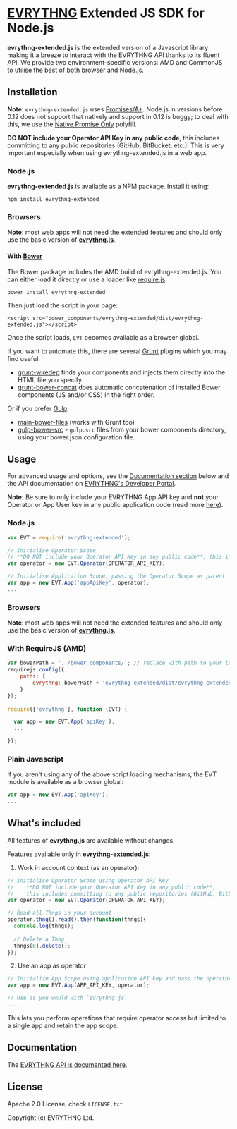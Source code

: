 # [EVRYTHNG](https://www.evrythng.com) Extended JS SDK for Node.js

**evrythng-extended.js** is the extended version of a Javascript library making it a breeze to interact with the EVRYTHNG API thanks to its fluent API.
We provide two environment-specific versions: AMD and CommonJS to utilise the best of both browser and Node.js.


## Installation

**Note**: `evrythng-extended.js` uses [Promises/A+](https://promisesaplus.com/). Node.js in versions before 0.12 does not support that natively and support in 0.12 is buggy; to deal with this, we use the [Native Promise Only](https://github.com/getify/native-promise-only) polyfill.

**DO NOT include your Operator API Key in any public code**, this includes committing to any public repositories (GitHub, BitBucket, etc.)! This is very important especially when using evrythng-extended.js in a web app.

### Node.js

**evrythng-extended.js** is available as a NPM package. Install it using:

    npm install evrythng-extended

### Browsers

**Note**: most web apps will not need the extended features and should only use the basic version of [**evrythng.js**](https://github.com/evrythng/evrythng.js).

#### With [Bower](http://bower.io/)

The Bower package includes the AMD build of evrythng-extended.js. You can either load it directly or use a loader like [require.js](http://requirejs.org/).

    bower install evrythng-extended
    
Then just load the script in your page:

    <script src="bower_components/evrythng-extended/dist/evrythng-extended.js"></script>

Once the script loads, `EVT` becomes available as a browser global. 

If you want to automate this, there are several [Grunt](http://gruntjs.com/) plugins which you may find useful:

* [grunt-wiredep](https://github.com/stephenplusplus/grunt-wiredep) finds your components and injects them directly into the HTML file you specify.
* [grunt-bower-concat](https://github.com/sapegin/grunt-bower-concat) does automatic concatenation of installed Bower components (JS and/or CSS) in the right order.

Or if you prefer [Gulp](http://gulpjs.com/):

* [main-bower-files](https://github.com/ck86/main-bower-files) (works with Grunt too)
* [gulp-bower-src](https://github.com/bclozel/gulp-bower-src) - `gulp.src` files from your bower components directory, using your bower.json configuration file.

## Usage

For advanced usage and options, see the [Documentation section](#documentation) below and the API 
documentation on [EVRYTHNG's Developer Portal](https://dashboard.evrythng.com/developers). 

**Note:** Be sure to only include your EVRYTHNG App API key and **not** your Operator or App User key in any public application code (read more [here](https://dashboard.evrythng.com/developers/apidoc#appusers)).

### Node.js

```javascript 
var EVT = require('evrythng-extended');

// Initialise Operator Scope
// **DO NOT include your Operator API Key in any public code**, this includes committing to any public repositories (GitHub, BitBucket, etc.)!
var operator = new EVT.Operator(OPERATOR_API_KEY);

// Initialise Application Scope, passing the Operator Scope as parent
var app = new EVT.App('appApiKey', operator);
...
```

### Browsers

**Note**: most web apps will not need the extended features and should only use the basic version of [**evrythng.js**](https://github.com/evrythng/evrythng.js).

### With RequireJS (AMD)

```javascript
var bowerPath = '../bower_components/'; // replace with path to your local bower directory
requirejs.config({
    paths: {
        evrythng: bowerPath + 'evrythng-extended/dist/evrythng-extended'
    }
});
    
require(['evrythng'], function (EVT) {

  var app = new EVT.App('apiKey');
  ...

});
```

### Plain Javascript

If you aren't using any of the above script loading mechanisms, the EVT module is available
as a browser global:

```javascript
var app = new EVT.App('apiKey');
...
```

## What's included

All features of **evrythng.js** are available without changes.

Features available only in **evrythng-extended.js**:
1. Work in account context (as an operator):
```javascript
// Initialise Operator Scope using Operator API key
//    **DO NOT include your Operator API Key in any public code**,
//    this includes committing to any public repositories (GitHub, BitBucket, etc.)!
var operator = new EVT.Operator(OPERATOR_API_KEY);

// Read all Thngs in your account
operator.thng().read().then(function(thngs){
  console.log(thngs);
  
  // Delete a Thng
  thngs[0].delete();
});
```

2. Use an app as operator 
```javascript
// Initialize App Scope using application API key and pass the operator as parent scope
var app = new EVT.App(APP_API_KEY, operator);

// Use as you would with `evrythng.js`
...
```
This lets you perform operations that require operator access but limited to a single app and retain the app scope.

## Documentation

The [EVRYTHNG API is documented here](https://dashboard.evrythng.com/developers/apidoc).

## License

Apache 2.0 License, check `LICENSE.txt`

Copyright (c) EVRYTHNG Ltd.

